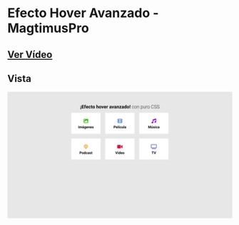 # Efecto Hover Avanzado - MagtimusPro

## [Ver Vídeo](https://youtu.be/TrAEG1GRmRc)
## Vista
![View](view.jpg)